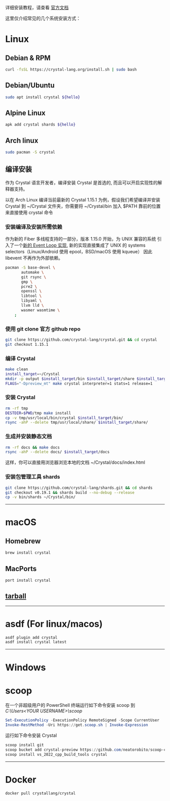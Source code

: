 详细安装教程，请查看 [官方文档](https://crystal-lang.org/install)

这里仅介绍常见的几个系统安装方式：

# Linux

## Debian & RPM

```bash
curl -fsSL https://crystal-lang.org/install.sh | sudo bash
```


## Debian/Ubuntu

```bash
sudo apt install crystal ${hello}
```

## Alpine Linux

```bash
apk add crystal shards ${hello}
```

## Arch linux

```bash
sudo pacman -S crystal
```
## 编译安装

作为 Crystal 语言开发者，编译安装 Crystal 是首选的, 而且可以开启实现性的解释器支持。

以在 Arch Linux 编译当前最新的 Crystal 1.15.1 为例，假设我们希望编译并安装 Crystal 
到 ~/Crystal 文件夹，你需要将 ~/Crystal/bin 加入 $PATH 靠前的位置来直接使用 crystal 命令

### 安装编译及安装所需依赖

作为新的 Fiber 多线程支持的一部分，版本 1.15.0 开始，为 UNIX 兼容的系统
引入了一个[新的 Event Loop 实现](https://crystal-lang.org/2024/11/05/lifetime-event-loop),
新的实现直接集成了 UNIX 的 systems selectors（Linux/Android 使用 epool，BSD/macOS 使用 kqueue）
因此 libevent 不再作为外部依赖。
 
```bash
pacman -S base-devel \
       automake \
       git rsync \
       gmp \
       pcre2 \
       openssl \
       libtool \
       libyaml \
       llvm lld \
       wasmer wasmtime \
    ;
```

### 使用 git clone 官方 github repo

```bash
git clone https://github.com/crystal-lang/crystal.git && cd crystal
git checkout 1.15.1
```

### 编译 Crystal

```bash
make clean
install_target=~/Crystal
mkdir -p output $install_target/bin $install_target/share $install_target/share/crystal/src/llvm/ext/
FLAGS="-Dpreview_mt" make crystal interpreter=1 stats=1 release=1
```

### 安装 Crystal

```bash
rm -rf tmp
DESTDIR=$PWD/tmp make install
cp -v tmp/usr/local/bin/crystal $install_target/bin/
rsync -ahP --delete tmp/usr/local/share/ $install_target/share/
```

### 生成并安装静态文档

```bash
rm -rf docs && make docs
rsync -ahP --delete docs/ $install_target/docs
```

这样，你可以直接用浏览器浏览本地的文档 ~/Crystal/docs/index.html

### 安装包管理工具 shards

```bash
git clone https://github.com/crystal-lang/shards.git && cd shards
git checkout v0.19.1 && shards build --no-debug --release
cp -v bin/shards ~/Crystal/bin/
```

---------


# macOS

## Homebrew 

```bash
brew install crystal
```

## MacPorts

```bash
port install crystal
```

## [tarball](https://github.com/crystal-lang/crystal/releases/download)

-----

# asdf (For linux/macos)

```bash
asdf plugin add crystal
asdf install crystal latest
```


----------


# Windows

# scoop

在一个非超级用户的 PowerShell 终端运行如下命令安装 scoop 到 *C:\Users\<YOUR USERNAME>\scoop*


```powershell
Set-ExecutionPolicy -ExecutionPolicy RemoteSigned -Scope CurrentUser
Invoke-RestMethod -Uri https://get.scoop.sh | Invoke-Expression
```

运行如下命令安装 Crystal

```powershell
scoop install git
scoop bucket add crystal-preview https://github.com/neatorobito/scoop-crystal
scoop install vs_2022_cpp_build_tools crystal
```

-------


# Docker

```bash
docker pull crystallang/crystal
```
